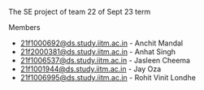 The SE project of team 22 of Sept 23 term

Members
* 21f1000692@ds.study.iitm.ac.in - Anchit Mandal
* 21f2000381@ds.study.iitm.ac.in - Anhat Singh
* 21f1006537@ds.study.iitm.ac.in - Jasleen Cheema
* 21f1001944@ds.study.iitm.ac.in - Jay Oza
* 21f1006995@ds.study.iitm.ac.in - Rohit Vinit Londhe

